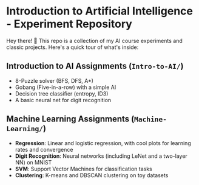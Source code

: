 # Introduction to Artificial Intelligence - Experiment Repository

Hey there! 👋 This repo is a collection of my AI course experiments and classic projects. Here's a quick tour of what's inside:

## Introduction to AI Assignments (`Intro-to-AI/`)
- 8-Puzzle solver (BFS, DFS, A*)
- Gobang (Five-in-a-row) with a simple AI
- Decision tree classifier (entropy, ID3)
- A basic neural net for digit recognition

## Machine Learning Assignments (`Machine-Learning/`)
- **Regression**: Linear and logistic regression, with cool plots for learning rates and convergence
- **Digit Recognition**: Neural networks (including LeNet and a two-layer NN) on MNIST
- **SVM**: Support Vector Machines for classification tasks
- **Clustering**: K-means and DBSCAN clustering on toy datasets
